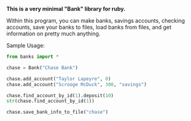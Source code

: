 **This is a very minimal "Bank" library for ruby.**

Within this program, you can make banks, savings accounts, checking accounts, save your banks to files, load banks from files, and get information on pretty much anything.

Sample Usage:

``` python
from banks import *

chase = Bank("Chase Bank")

chase.add_account("Taylor Lapeyre", 0)
chase.add_account("Scrooge McDuck", 300, "savings")

chase.find_account_by_id(1).deposit(10)
str(chase.find_account_by_id(1))

chase.save_bank_info_to_file("chase")

```
